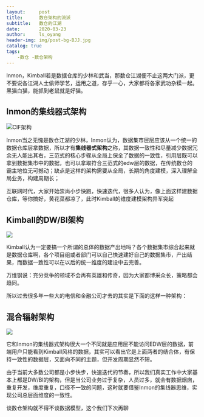 ```yaml
---
layout:     post
title:      数仓架构的流派
subtitle:   数仓的江湖
date:       2020-03-23
author:     ls_oyang
header-img: img/post-bg-BJJ.jpg
catalog: true
tags:
    -数仓 -数仓架构
---
```




Inmon，Kimball若是数据仓库的少林和武当，那数仓江湖便不止这两大门派，更不要说各江湖人士偷师学艺，运用之道，存乎一心，大家都将各家武功杂糅一起。黑猫白猫，能抓到老鼠就是好猫。

## Inmon的集线器式架构

![CIF架构](https://i.niupic.com/images/2020/03/22/74ww.jpg)

Inmon当之无愧是数仓江湖的少林，Inmon认为，数据集市层层应该从一个统一的数据仓库层拿数据，所以才有**集线器式架构**之称，其数据一致性和尽量减少数据冗余无人能出其右，三范式的核心步骤从全局上保全了数据的一致性，引用层既可以拿到数据集市中的数据，也可以拿取符合三范式的edw层的数据，在传统数仓的霸主地位无可撼动；缺点是这样的架构需要从全局，长期的角度建模，深入理解全局业务，构建周期长；

互联网时代，大家开始崇尚小步快跑，快速迭代，很多人认为，像上面这样建数据仓库，等你搞好，黄花菜都凉了，此时Kimball的维度建模架构异军突起



## Kimball的DW/BI架构

![](https://i.niupic.com/images/2020/03/22/74wA.jpg)

Kimball认为一定要搞一个所谓的总体的数据产出地吗？各个数据集市综合起来就是数据仓库啊，各个项目组或者部门可以自己快速建好自己的数据集市，产出结果，而数据一致性可以在以后的统一维度的建设中去完善。

万维钢说：充分竞争的领域不会再有英雄和传奇，因为大家都博采众长，策略都会趋同。

所以过去很多年一些大的电信和金融公司才去的其实是下面的这样一种架构：

## 混合辐射架构

![](https://i.niupic.com/images/2020/03/22/74wC.jpg)

它和Inmon的集线器式架构很大一个不同就是应用层不能访问EDW层的数据，前端用户只能看到Kimball风格的数据，其实可以看出它是上面两者的结合体，有保持一致性的数据层，又面向不同的主题，但开发周期显然不短。

由于当前大多数公司都是小步快步，快速迭代的节奏，所以我们真实工作中大家基本上都是DW/BI的架构，但是当公司业务过于复杂，人员过多，就会有数据烟囱，重复开发，维度重复，口径不一致的问题，这时就要借鉴Inmon的集线器思维，实现公司总层面维度的一致性。

谈数仓架构就不得不谈数据模型，这个我们下次再聊